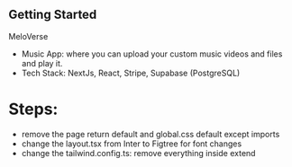 ## Getting Started

MeloVerse

- Music App: where you can upload your custom music videos and files and play it.
- Tech Stack: NextJs, React, Stripe, Supabase (PostgreSQL)

# Steps:

- remove the page return default and global.css default except imports
- change the layout.tsx from Inter to Figtree for font changes
- change the tailwind.config.ts: remove everything inside extend
